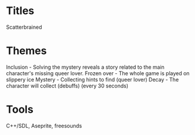 # Titles
Scatterbrained

# Themes
Inclusion - Solving the mystery reveals a story related to the main character's missing queer lover.
Frozen over - The whole game is played on slippery ice
Mystery - Collecting hints to find (queer lover)
Decay - The character will collect (debuffs) (every 30 seconds)

# Tools
C++/SDL, Aseprite, freesounds
